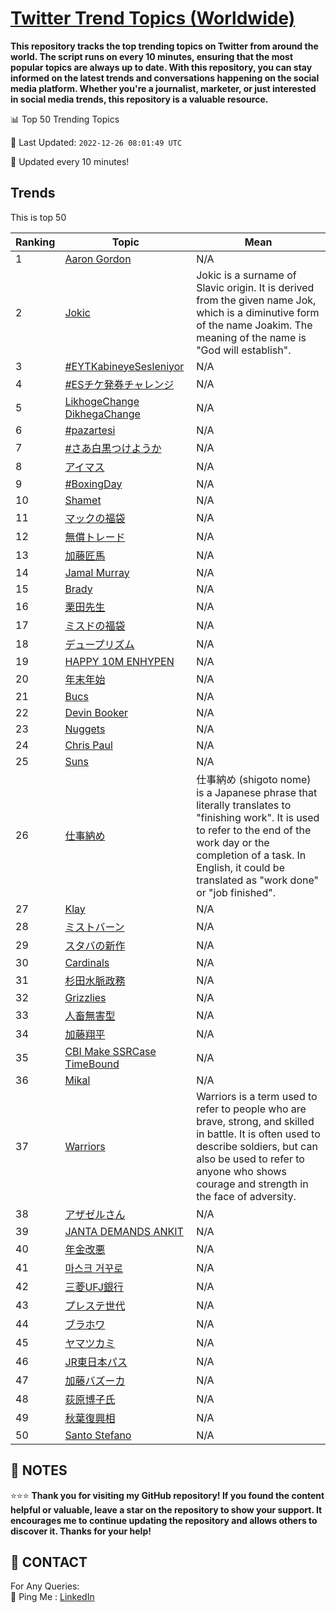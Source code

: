 [Twitter Trend Topics (Worldwide)](https://github.com/ErcinDedeoglu/Twitter-Trend-Topics)
==========

**This repository tracks the top trending topics on Twitter from around the world. 
The script runs on every 10 minutes, ensuring that the most popular topics are always up to date. 
With this repository, you can stay informed on the latest trends and conversations happening on the social media platform. 
Whether you're a journalist, marketer, or just interested in social media trends, this repository is a valuable resource.**


📊 Top 50 Trending Topics

📆 Last Updated: `2022-12-26 08:01:49 UTC`

🔧 Updated every 10 minutes!


## Trends

This is top 50

| Ranking | Topic | Mean |
| ------- | ------------ | ------------ |
| 1 | [Aaron Gordon](http://twitter.com/search?q=Aaron+Gordon) | N/A |
| 2 | [Jokic](http://twitter.com/search?q=Jokic) | Jokic is a surname of Slavic origin. It is derived from the given name Jok, which is a diminutive form of the name Joakim. The meaning of the name is "God will establish". |
| 3 | [#EYTKabineyeSesleniyor](http://twitter.com/search?q=%23EYTKabineyeSesleniyor) | N/A |
| 4 | [#ESチケ発券チャレンジ](http://twitter.com/search?q=%23ES%e3%83%81%e3%82%b1%e7%99%ba%e5%88%b8%e3%83%81%e3%83%a3%e3%83%ac%e3%83%b3%e3%82%b8) | N/A |
| 5 | [LikhogeChange DikhegaChange](http://twitter.com/search?q=LikhogeChange+DikhegaChange) | N/A |
| 6 | [#pazartesi](http://twitter.com/search?q=%23pazartesi) | N/A |
| 7 | [#さあ白黒つけようか](http://twitter.com/search?q=%23%e3%81%95%e3%81%82%e7%99%bd%e9%bb%92%e3%81%a4%e3%81%91%e3%82%88%e3%81%86%e3%81%8b) | N/A |
| 8 | [アイマス](http://twitter.com/search?q=%e3%82%a2%e3%82%a4%e3%83%9e%e3%82%b9) | N/A |
| 9 | [#BoxingDay](http://twitter.com/search?q=%23BoxingDay) | N/A |
| 10 | [Shamet](http://twitter.com/search?q=Shamet) | N/A |
| 11 | [マックの福袋](http://twitter.com/search?q=%e3%83%9e%e3%83%83%e3%82%af%e3%81%ae%e7%a6%8f%e8%a2%8b) | N/A |
| 12 | [無償トレード](http://twitter.com/search?q=%e7%84%a1%e5%84%9f%e3%83%88%e3%83%ac%e3%83%bc%e3%83%89) | N/A |
| 13 | [加藤匠馬](http://twitter.com/search?q=%e5%8a%a0%e8%97%a4%e5%8c%a0%e9%a6%ac) | N/A |
| 14 | [Jamal Murray](http://twitter.com/search?q=Jamal+Murray) | N/A |
| 15 | [Brady](http://twitter.com/search?q=Brady) | N/A |
| 16 | [栗田先生](http://twitter.com/search?q=%e6%a0%97%e7%94%b0%e5%85%88%e7%94%9f) | N/A |
| 17 | [ミスドの福袋](http://twitter.com/search?q=%e3%83%9f%e3%82%b9%e3%83%89%e3%81%ae%e7%a6%8f%e8%a2%8b) | N/A |
| 18 | [デュープリズム](http://twitter.com/search?q=%e3%83%87%e3%83%a5%e3%83%bc%e3%83%97%e3%83%aa%e3%82%ba%e3%83%a0) | N/A |
| 19 | [HAPPY 10M ENHYPEN](http://twitter.com/search?q=HAPPY+10M+ENHYPEN) | N/A |
| 20 | [年末年始](http://twitter.com/search?q=%e5%b9%b4%e6%9c%ab%e5%b9%b4%e5%a7%8b) | N/A |
| 21 | [Bucs](http://twitter.com/search?q=Bucs) | N/A |
| 22 | [Devin Booker](http://twitter.com/search?q=Devin+Booker) | N/A |
| 23 | [Nuggets](http://twitter.com/search?q=Nuggets) | N/A |
| 24 | [Chris Paul](http://twitter.com/search?q=Chris+Paul) | N/A |
| 25 | [Suns](http://twitter.com/search?q=Suns) | N/A |
| 26 | [仕事納め](http://twitter.com/search?q=%e4%bb%95%e4%ba%8b%e7%b4%8d%e3%82%81) | 仕事納め (shigoto nome) is a Japanese phrase that literally translates to "finishing work". It is used to refer to the end of the work day or the completion of a task. In English, it could be translated as "work done" or "job finished". |
| 27 | [Klay](http://twitter.com/search?q=Klay) | N/A |
| 28 | [ミストバーン](http://twitter.com/search?q=%e3%83%9f%e3%82%b9%e3%83%88%e3%83%90%e3%83%bc%e3%83%b3) | N/A |
| 29 | [スタバの新作](http://twitter.com/search?q=%e3%82%b9%e3%82%bf%e3%83%90%e3%81%ae%e6%96%b0%e4%bd%9c) | N/A |
| 30 | [Cardinals](http://twitter.com/search?q=Cardinals) | N/A |
| 31 | [杉田水脈政務](http://twitter.com/search?q=%e6%9d%89%e7%94%b0%e6%b0%b4%e8%84%88%e6%94%bf%e5%8b%99) | N/A |
| 32 | [Grizzlies](http://twitter.com/search?q=Grizzlies) | N/A |
| 33 | [人畜無害型](http://twitter.com/search?q=%e4%ba%ba%e7%95%9c%e7%84%a1%e5%ae%b3%e5%9e%8b) | N/A |
| 34 | [加藤翔平](http://twitter.com/search?q=%e5%8a%a0%e8%97%a4%e7%bf%94%e5%b9%b3) | N/A |
| 35 | [CBI Make SSRCase TimeBound](http://twitter.com/search?q=CBI+Make+SSRCase+TimeBound) | N/A |
| 36 | [Mikal](http://twitter.com/search?q=Mikal) | N/A |
| 37 | [Warriors](http://twitter.com/search?q=Warriors) | Warriors is a term used to refer to people who are brave, strong, and skilled in battle. It is often used to describe soldiers, but can also be used to refer to anyone who shows courage and strength in the face of adversity. |
| 38 | [アザゼルさん](http://twitter.com/search?q=%e3%82%a2%e3%82%b6%e3%82%bc%e3%83%ab%e3%81%95%e3%82%93) | N/A |
| 39 | [JANTA DEMANDS ANKIT](http://twitter.com/search?q=JANTA+DEMANDS+ANKIT) | N/A |
| 40 | [年金改悪](http://twitter.com/search?q=%e5%b9%b4%e9%87%91%e6%94%b9%e6%82%aa) | N/A |
| 41 | [마스크 거꾸로](http://twitter.com/search?q=%eb%a7%88%ec%8a%a4%ed%81%ac+%ea%b1%b0%ea%be%b8%eb%a1%9c) | N/A |
| 42 | [三菱UFJ銀行](http://twitter.com/search?q=%e4%b8%89%e8%8f%b1UFJ%e9%8a%80%e8%a1%8c) | N/A |
| 43 | [プレステ世代](http://twitter.com/search?q=%e3%83%97%e3%83%ac%e3%82%b9%e3%83%86%e4%b8%96%e4%bb%a3) | N/A |
| 44 | [ブラホワ](http://twitter.com/search?q=%e3%83%96%e3%83%a9%e3%83%9b%e3%83%af) | N/A |
| 45 | [ヤマツカミ](http://twitter.com/search?q=%e3%83%a4%e3%83%9e%e3%83%84%e3%82%ab%e3%83%9f) | N/A |
| 46 | [JR東日本パス](http://twitter.com/search?q=JR%e6%9d%b1%e6%97%a5%e6%9c%ac%e3%83%91%e3%82%b9) | N/A |
| 47 | [加藤バズーカ](http://twitter.com/search?q=%e5%8a%a0%e8%97%a4%e3%83%90%e3%82%ba%e3%83%bc%e3%82%ab) | N/A |
| 48 | [荻原博子氏](http://twitter.com/search?q=%e8%8d%bb%e5%8e%9f%e5%8d%9a%e5%ad%90%e6%b0%8f) | N/A |
| 49 | [秋葉復興相](http://twitter.com/search?q=%e7%a7%8b%e8%91%89%e5%be%a9%e8%88%88%e7%9b%b8) | N/A |
| 50 | [Santo Stefano](http://twitter.com/search?q=Santo+Stefano) | N/A |




## 📝 NOTES

⭐⭐⭐ **Thank you for visiting my GitHub repository! If you found the content helpful or valuable, leave a star on the repository to show your support. It encourages me to continue updating the repository and allows others to discover it. Thanks for your help!**

## 📨 CONTACT

 For Any Queries:  
            🏓 Ping Me : [LinkedIn](https://www.linkedin.com/in/ercindedeoglu/)